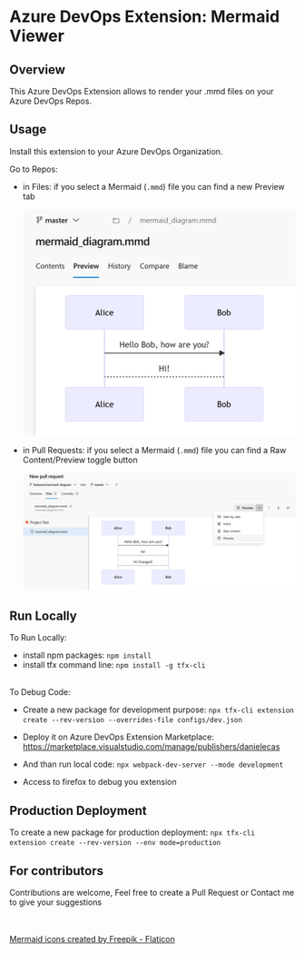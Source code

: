 # Azure DevOps Extension: Mermaid Viewer

## Overview

This Azure DevOps Extension allows to render your .mmd files on your Azure DevOps Repos.

## Usage

Install this extension to your Azure DevOps Organization.

Go to Repos:
- in Files: if you select a Mermaid (`.mmd`) file you can find a new Preview tab
  
  ![Preview Diagram](doc/preview_diagram.png)

- in Pull Requests: if you select a Mermaid (`.mmd`) file you can find a Raw Content/Preview toggle button

  ![Preview Diagram](doc/pr_preview_diagram.png)


## Run Locally

To Run Locally:
- install npm packages: `npm install`
- install tfx command line: `npm install -g tfx-cli`

<br/>
To Debug Code:

- Create a new package for development purpose:
    `npx tfx-cli extension create --rev-version --overrides-file configs/dev.json`

- Deploy it on Azure DevOps Extension Marketplace: 
  https://marketplace.visualstudio.com/manage/publishers/danielecas

- And than run local code:
    `npx webpack-dev-server --mode development`

- Access to firefox to debug you extension

## Production Deployment

To create a new package for production deployment:
    `npx tfx-cli extension create --rev-version --env mode=production`

## For contributors

Contributions are welcome, Feel free to create a Pull Request or Contact me to give your suggestions 



<br/><br/>
<a href="https://www.flaticon.com/free-icons/mermaid" title="mermaid icons">Mermaid icons created by Freepik - Flaticon</a>
